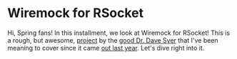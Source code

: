 # Wiremock for RSocket
Hi, Spring fans! In this installment, we look at Wiremock for RSocket! This is a rough, but awesome, [project](https://github.com/dsyer/rsocket-test-server) by the [good Dr. Dave Syer](https://twitter.com/dave_syer) 
that I've been meaning to cover since it came [out last year](https://spring.io/blog/2021/06/02/wiremock-for-rsocket). Let's dive right into it. 
